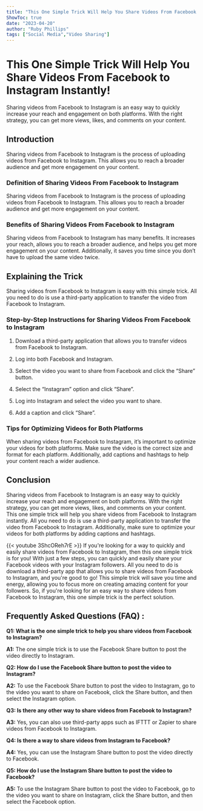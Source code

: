 ```yaml
---
title: "This One Simple Trick Will Help You Share Videos From Facebook to Instagram Instantly!"
ShowToc: true 
date: "2023-04-20"
author: "Ruby Phillips" 
tags: ["Social Media","Video Sharing"]
---
```

# This One Simple Trick Will Help You Share Videos From Facebook to Instagram Instantly!

Sharing videos from Facebook to Instagram is an easy way to quickly increase your reach and engagement on both platforms. With the right strategy, you can get more views, likes, and comments on your content.

## Introduction

Sharing videos from Facebook to Instagram is the process of uploading videos from Facebook to Instagram. This allows you to reach a broader audience and get more engagement on your content.

### Definition of Sharing Videos From Facebook to Instagram

Sharing videos from Facebook to Instagram is the process of uploading videos from Facebook to Instagram. This allows you to reach a broader audience and get more engagement on your content.

### Benefits of Sharing Videos From Facebook to Instagram

Sharing videos from Facebook to Instagram has many benefits. It increases your reach, allows you to reach a broader audience, and helps you get more engagement on your content. Additionally, it saves you time since you don’t have to upload the same video twice.

## Explaining the Trick

Sharing videos from Facebook to Instagram is easy with this simple trick. All you need to do is use a third-party application to transfer the video from Facebook to Instagram.

### Step-by-Step Instructions for Sharing Videos From Facebook to Instagram

1. Download a third-party application that allows you to transfer videos from Facebook to Instagram.

2. Log into both Facebook and Instagram.

3. Select the video you want to share from Facebook and click the “Share” button.

4. Select the “Instagram” option and click “Share”.

5. Log into Instagram and select the video you want to share.

6. Add a caption and click “Share”.

### Tips for Optimizing Videos for Both Platforms

When sharing videos from Facebook to Instagram, it’s important to optimize your videos for both platforms. Make sure the video is the correct size and format for each platform. Additionally, add captions and hashtags to help your content reach a wider audience.

## Conclusion

Sharing videos from Facebook to Instagram is an easy way to quickly increase your reach and engagement on both platforms. With the right strategy, you can get more views, likes, and comments on your content. This one simple trick will help you share videos from Facebook to Instagram instantly. All you need to do is use a third-party application to transfer the video from Facebook to Instagram. Additionally, make sure to optimize your videos for both platforms by adding captions and hashtags.

{{< youtube 3ShcOReh7rE >}} 
If you're looking for a way to quickly and easily share videos from Facebook to Instagram, then this one simple trick is for you! With just a few steps, you can quickly and easily share your Facebook videos with your Instagram followers. All you need to do is download a third-party app that allows you to share videos from Facebook to Instagram, and you're good to go! This simple trick will save you time and energy, allowing you to focus more on creating amazing content for your followers. So, if you're looking for an easy way to share videos from Facebook to Instagram, this one simple trick is the perfect solution.

## Frequently Asked Questions (FAQ) :
**Q1: What is the one simple trick to help you share videos from Facebook to Instagram?**

**A1:** The one simple trick is to use the Facebook Share button to post the video directly to Instagram.

**Q2: How do I use the Facebook Share button to post the video to Instagram?**

**A2:** To use the Facebook Share button to post the video to Instagram, go to the video you want to share on Facebook, click the Share button, and then select the Instagram option.

**Q3: Is there any other way to share videos from Facebook to Instagram?**

**A3:** Yes, you can also use third-party apps such as IFTTT or Zapier to share videos from Facebook to Instagram.

**Q4: Is there a way to share videos from Instagram to Facebook?**

**A4:** Yes, you can use the Instagram Share button to post the video directly to Facebook.

**Q5: How do I use the Instagram Share button to post the video to Facebook?**

**A5:** To use the Instagram Share button to post the video to Facebook, go to the video you want to share on Instagram, click the Share button, and then select the Facebook option.




